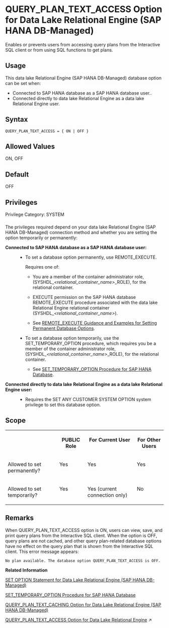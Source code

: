 <!-- loio176630977a7d4a46b04fe1f7b30fd9c2 -->

# QUERY\_PLAN\_TEXT\_ACCESS Option for Data Lake Relational Engine \(SAP HANA DB-Managed\)

Enables or prevents users from accessing query plans from the Interactive SQL client or from using SQL functions to get plans.



<a name="loio176630977a7d4a46b04fe1f7b30fd9c2__section_dzz_4jj_kyb"/>

## Usage

This data lake Relational Engine \(SAP HANA DB-Managed\) database option can be set when:

-   Connected to SAP HANA database as a SAP HANA database user..
-   Connected directly to data lake Relational Engine as a data lake Relational Engine user.



<a name="loio176630977a7d4a46b04fe1f7b30fd9c2__section_kd4_v2t_lrb"/>

## Syntax

```
QUERY_PLAN_TEXT_ACCESS = { ON | OFF }
```



<a name="loio176630977a7d4a46b04fe1f7b30fd9c2__section_bdy_v2t_lrb"/>

## Allowed Values

ON, OFF



<a name="loio176630977a7d4a46b04fe1f7b30fd9c2__section_fqm_w2t_lrb"/>

## Default

OFF



<a name="loio176630977a7d4a46b04fe1f7b30fd9c2__section_q1s_vrb_dxb"/>

## Privileges

Privilege Category: SYSTEM



### 

The privileges required depend on your data lake Relational Engine \(SAP HANA DB-Managed\) connection method and whether you are setting the option temporarily or permanently:


<dl>
<dt><b>

Connected to SAP HANA database as a SAP HANA database user:

</b></dt>
<dd>

-   To set a database option permanently, use REMOTE\_EXECUTE.

    Requires one of:

    -   You are a member of the container administrator role, \(SYSHDL\_*<relational\_container\_name\>*\_ROLE\), for the relational container.
    -   EXECUTE permission on the SAP HANA database REMOTE\_EXECUTE procedure associated with the data lake Relational Engine relational container \(SYSHDL\_*<relational\_container\_name\>*\).

    -   See [REMOTE\_EXECUTE Guidance and Examples for Setting Permanent Database Options](remote-execute-guidance-and-examples-for-setting-permanent-database-options-0023bea.md).


-   To set a database option temporarily, use the SET\_TEMPORARY\_OPTION procedure, which requires you be a member of the container administrator role, \(SYSHDL\_*<relational\_container\_name\>*\_ROLE\), for the relational container.

    -   See [SET\_TEMPORARY\_OPTION Procedure for SAP HANA Database](../080-sap-hana-database-for-data-lake-relational-engine/set-temporary-option-procedure-for-sap-hana-database-abcd703.md).





</dd><dt><b>

Connected directly to data lake Relational Engine as a data lake Relational Engine user:

</b></dt>
<dd>

-   Requires the SET ANY CUSTOMER SYSTEM OPTION system privilege to set this database option.



</dd>
</dl>



<a name="loio176630977a7d4a46b04fe1f7b30fd9c2__section_oyh_1ft_lrb"/>

## Scope


<table>
<tr>
<th valign="top">

 

</th>
<th valign="top">

PUBLIC Role

</th>
<th valign="top">

For Current User

</th>
<th valign="top">

For Other Users

</th>
</tr>
<tr>
<td valign="top">

Allowed to set permanently?

</td>
<td valign="top">

Yes

</td>
<td valign="top">

Yes

</td>
<td valign="top">

Yes

</td>
</tr>
<tr>
<td valign="top">

Allowed to set temporarily?

</td>
<td valign="top">

Yes

</td>
<td valign="top">

Yes \(current connection only\)

</td>
<td valign="top">

No

</td>
</tr>
</table>



<a name="loio176630977a7d4a46b04fe1f7b30fd9c2__section_rx5_cft_lrb"/>

## Remarks

When QUERY\_PLAN\_TEXT\_ACCESS option is ON, users can view, save, and print query plans from the Interactive SQL client. When the option is OFF, query plans are not cached, and other query plan-related database options have no effect on the query plan that is shown from the Interactive SQL client. This error message appears:

```
No plan available. The database option QUERY_PLAN_TEXT_ACCESS is OFF.
```

**Related Information**  


[SET OPTION Statement for Data Lake Relational Engine \(SAP HANA DB-Managed\)](../030-sql-statements/set-option-statement-for-data-lake-relational-engine-sap-hana-db-managed-84a37a4.md "Changes options that affect the behavior of the database and its compatibility with Transact-SQL. Setting the value of an option can change the behavior for all users or an individual user, in either a temporary or permanent scope.")

[SET\_TEMPORARY\_OPTION Procedure for SAP HANA Database](../080-sap-hana-database-for-data-lake-relational-engine/set-temporary-option-procedure-for-sap-hana-database-abcd703.md "Grant database options temporarily for the current connection only on a data lake Relational Engine relational container.")

[QUERY\_PLAN\_TEXT\_CACHING Option for Data Lake Relational Engine \(SAP HANA DB-Managed\)](query-plan-text-caching-option-for-data-lake-relational-engine-sap-hana-db-managed-bee56c4.md "Allows you to specify whether or not data lake Relational Engine generates and caches IQ plans for queries executed by the user.")

[QUERY_PLAN_TEXT_ACCESS Option for Data Lake Relational Engine](https://help.sap.com/viewer/19b3964099384f178ad08f2d348232a9/2024_1_QRC/en-US/a64f443284f21015acbbd8e919d9c49b.html "Enables or prevents users from accessing query plans from the Interactive SQL client or from using SQL functions to get plans.") :arrow_upper_right:

